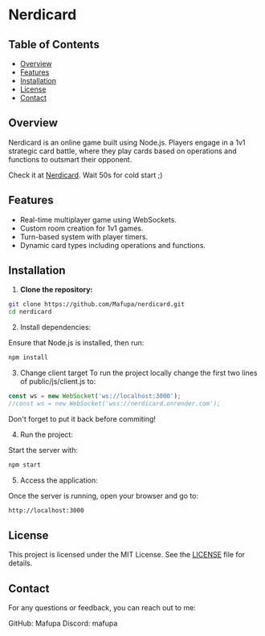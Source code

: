  # Nerdicard


## Table of Contents
- [Overview](#overview)
- [Features](#features)
- [Installation](#installation)
- [License](#license)
- [Contact](#contact)

## Overview
Nerdicard is an online game built using Node.js. Players engage in a 1v1 strategic card battle, where they play cards based on operations and functions to outsmart their opponent.

Check it at [Nerdicard](http://nerdicard.onrender.com). 
Wait 50s for cold start ;)

## Features
- Real-time multiplayer game using WebSockets.
- Custom room creation for 1v1 games.
- Turn-based system with player timers.
- Dynamic card types including operations and functions.

## Installation

1. **Clone the repository:**

```bash
git clone https://github.com/Mafupa/nerdicard.git
cd nerdicard
```

2. Install dependencies:

Ensure that Node.js is installed, then run:

```bash
npm install
```

3. Change client target
To run the project locally change the first two lines of public/js/client.js to:
```js
const ws = new WebSocket('ws://localhost:3000');
//const ws = new WebSocket('wss://nerdicard.onrender.com');
```
Don't forget to put it back before commiting!

4. Run the project:

Start the server with:

```bash
npm start
```

5. Access the application:

Once the server is running, open your browser and go to:

```bash
http://localhost:3000
```


## License
This project is licensed under the MIT License. See the [LICENSE](LICENSE) file for details.


## Contact
For any questions or feedback, you can reach out to me:

GitHub: Mafupa
Discord: mafupa

